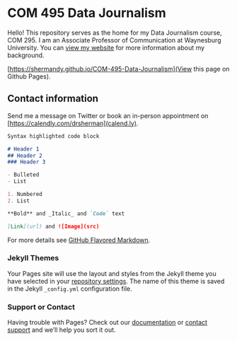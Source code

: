 # COM 495 Data Journalism

Hello! This repository serves as the home for my Data Journalism course, COM 295. I am an Associate Professor of Communication at Waynesburg University. You can [view my website](http://shr.mn) for more information about my background.

[https://shermandy.github.io/COM-495-Data-Journalism](View this page on Github Pages).

## Contact information

Send me a message on Twitter or book an in-person appointment on [https://calendly.com/drsherman](calend.ly).

```markdown
Syntax highlighted code block

# Header 1
## Header 2
### Header 3

- Bulleted
- List

1. Numbered
2. List

**Bold** and _Italic_ and `Code` text

[Link](url) and ![Image](src)
```

For more details see [GitHub Flavored Markdown](https://guides.github.com/features/mastering-markdown/).

### Jekyll Themes

Your Pages site will use the layout and styles from the Jekyll theme you have selected in your [repository settings](https://github.com/shermandy/COM-495-Data-Journalism/settings). The name of this theme is saved in the Jekyll `_config.yml` configuration file.

### Support or Contact

Having trouble with Pages? Check out our [documentation](https://help.github.com/categories/github-pages-basics/) or [contact support](https://github.com/contact) and we’ll help you sort it out.
